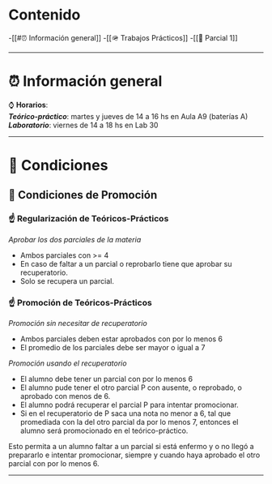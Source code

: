 # Contenido
-[[#⏰ Información general]]
-[[🪖 Trabajos Prácticos]]
-[[🔑  Parcial 1]]

---
# ⏰ Información general
⌚ **Horarios**:  
	**_Teórico-práctico_**: martes y jueves de 14 a 16 hs en Aula A9 (baterías A)  
	**_Laboratorio_**: viernes de 14 a 18 hs en Lab 30

---
# 🥶 Condiciones
## 🛑 Condiciones de Promoción

### ☝️ **Regularización de Teóricos-Prácticos**
_Aprobar los dos parciales de la materia_
- Ambos parciales con >= 4  
- En caso de faltar a un parcial o reprobarlo tiene que aprobar su recuperatorio.  
- Solo se recupera un parcial.

### ☝️ **Promoción de Teóricos-Prácticos**
_Promoción sin necesitar de recuperatorio_
- Ambos parciales deben estar aprobados con por lo menos 6
- El promedio de los parciales debe ser mayor o igual a 7

_Promoción usando el recuperatorio_
- El alumno debe tener un parcial con por lo menos 6
- El alumno pude tener el otro parcial P con ausente, o reprobado, o aprobado con menos de 6.
- El alumno podrá recuperar el parcial P para intentar promocionar.
- Si en el recuperatorio de P saca una nota no menor a 6, tal que promediada con la del otro parcial da por lo menos 7, entonces el alumno será promocionado en el teórico-práctico.

Esto permita a un alumno faltar a un parcial si está enfermo y o no llegó a prepararlo e intentar promocionar, siempre y cuando haya aprobado el otro parcial con por lo menos 6.

---


